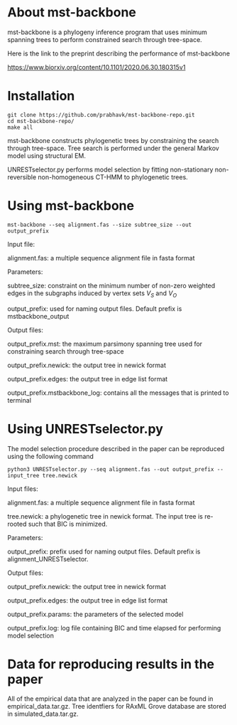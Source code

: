 # About mst-backbone

mst-backbone is a phylogeny inference program that uses minimum spanning trees to perform constrained search through tree-space. 

Here is the link to the preprint describing the performance of mst-backbone 

https://www.biorxiv.org/content/10.1101/2020.06.30.180315v1

# Installation


```console
git clone https://github.com/prabhavk/mst-backbone-repo.git 
cd mst-backbone-repo/
make all

```

mst-backbone constructs phylogenetic trees by constraining the search through tree-space. Tree search is performed under the general Markov model using structural EM. 

 
UNRESTselector.py performs model selection by fitting non-stationary non-reversible non-homogeneous CT-HMM to phylogenetic trees. 

# Using mst-backbone

```console
mst-backbone --seq alignment.fas --size subtree_size --out output_prefix
```
Input file:

alignment.fas: a multiple sequence alignment file in fasta format

Parameters:

subtree_size: constraint on the minimum number of non-zero weighted edges in the subgraphs induced by vertex sets $V_S$ and $V_O$ 

output_prefix: used for naming output files. Default prefix is mstbackbone_output

Output files:

output_prefix.mst: the maximum parsimony spanning tree used for constraining search through tree-space 

output_prefix.newick: the output tree in newick format

output_prefix.edges: the output tree in edge list format

output_prefix.mstbackbone_log: contains all the messages that is printed to terminal

# Using UNRESTselector.py

The model selection procedure described in the paper can be reproduced using the following command

```console
python3 UNRESTselector.py --seq alignment.fas --out output_prefix --input_tree tree.newick
```

Input files:

alignment.fas: a multiple sequence alignment file in fasta format

tree.newick: a phylogenetic tree in newick format. The input tree is re-rooted such that BIC is minimized.

Parameters:

output_prefix: prefix used for naming output files. Default prefix is alignment_UNRESTselector.

Output files:

output_prefix.newick: the output tree in newick format 

output_prefix.edges: the output tree in edge list format 

output_prefix.params: the parameters of the selected model

output_prefix.log: log file containing BIC and time elapsed for performing model selection

# Data for reproducing results in the paper

All of the empirical data that are analyzed in the paper can be found in empirical_data.tar.gz. Tree identfiers for RAxML Grove database are stored in simulated_data.tar.gz.
